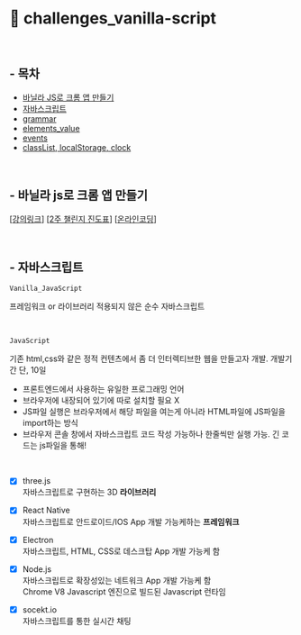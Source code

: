 # 🍦 challenges_vanilla-script
<br>

## - 목차

* [바닐라 JS로 크롬 앱 만들기](#--바닐라-js로-크롬-앱-만들기)
* [자바스크립트](#--자바스크립트)
* [grammar](https://github.com/jin-hyojoo/challenges_vanilla-Script/blob/main/summary/grammar.md)
* [elements_value](https://github.com/jin-hyojoo/challenges_vanilla-Script/blob/main/summary/elements_value.md)
* [events](https://github.com/jin-hyojoo/challenges_vanilla-Script/blob/main/summary/events.md)
* [classList, localStorage, clock](https://github.com/jin-hyojoo/challenges_vanilla-Script/blob/main/summary/classList_localStorage_clock.md)

<br>

## - 바닐라 js로 크롬 앱 만들기

[[강의링크](https://nomadcoders.co/javascript-for-beginners/lobby)]
[[2주 챌린지 진도표](https://nomadcoders.co/faq/challenge/schedule-vanillajs)]
[[온라인코딩](https://replit.com)]

<br>

## - 자바스크립트   

`Vanilla_JavaScript` 

프레임워크 or 라이브러리 적용되지 않은 순수 자바스크립트

<br>

`JavaScript`

기존 html,css와 같은 정적 컨텐츠에서 좀 더 인터렉티브한 웹을 만들고자 개발. 개발기간 단, 10일

- 프론트엔드에서 사용하는 유일한 프로그래밍 언어
- 브라우저에 내장되어 있기에 따로 설치할 필요 X
- JS파일 실행은 브라우저에서 해당 파일을 여는게 아니라 
HTML파일에 JS파일을 import하는 방식
- 브라우저 콘솔 창에서 자바스크립트 코드 작성 가능하나
한줄씩만 실행 가능. 긴 코드는 js파일을 통해!

<br>

- [x]  three.js  
자바스크립트로 구현하는 3D **라이브러리** 

- [x]  React Native  
자바스크립트로 안드로이드/IOS App 개발 가능케하는 **프레임워크**

- [x]  Electron  
자바스크립트, HTML, CSS로 데스크탑 App 개발 가능케 함

- [x]  Node.js  
자바스크립트로 확장성있는 네트워크 App 개발 가능케 함<br>
Chrome V8 Javascript 엔진으로 빌드된 Javascript 런타임

- [x]  socekt.io  
자바스크립트를 통한 실시간 채팅



<br>

